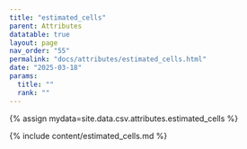 ```yaml
---
title: "estimated_cells"
parent: Attributes
datatable: true
layout: page
nav_order: "55"
permalink: "docs/attributes/estimated_cells.html"
date: "2025-03-18"
params:
  title: ""
  rank: ""
---
```

{% assign mydata=site.data.csv.attributes.estimated_cells %} 

{% include content/estimated_cells.md %}
